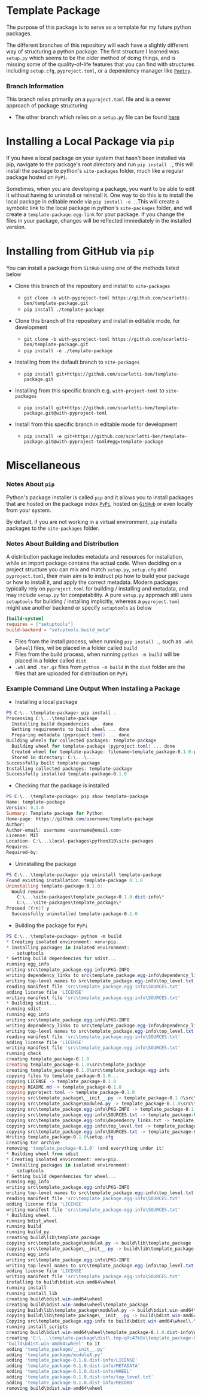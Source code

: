 # Template Package
The purpose of this package is to serve as a template for my future python packages.

The different branches of this repository will each have a slightly different way of structuring a python package. The first structure I learned was `setup.py` which seems to be the older method of doing things, and is missing some of the quality-of-life features that you can find with structures including `setup.cfg`, `pyproject.toml`, or a dependency manager like [`Poetry`](https://python-poetry.org/).

### Branch Information
This branch relies primarily on a `pyproject.toml` file and is a newer approach of package structuring
- The other branch which relies on a `setup.py` file can be found [here](https://github.com/scarletti-ben/template-package/tree/with-setup-py)

# Installing a Local Package via `pip`
If you have a local package on your system that hasn't been installed via pip, navigate to the package's root directory and run `pip install .`, this will install the package to python's `site-packages` folder, much like a regular package hosted on `PyPi`.

Sometimes, when you are developing a package, you want to be able to edit it without having to uninstall or reinstall it. One way to do this is to install the local package in editable mode via `pip install -e .`.This will create a symbolic link to the local package in python's `site-packages` folder, and will create a `template-package.egg-link` for your package. If you change the files in your package, changes will be reflected immediately in the installed version.

# Installing from GitHub via `pip`
You can install a package from `GitHub` using one of the methods listed below

- Clone this branch of the repository and install to `site-packages`
  - `git clone -b with-pyproject-toml https://github.com/scarletti-ben/template-package.git`
  - `pip install ./template-package`

- Clone this branch of the repository and install in editable mode, for development
  - `git clone -b with-pyproject-toml https://github.com/scarletti-ben/template-package.git`
  - `pip install -e ./template-package`

- Installing from the default branch to `site-packages`
  - `pip install git+https://github.com/scarletti-ben/template-package.git`

- Installing from this specific branch e.g. `with-project-toml` to `site-packages`
  - `pip install git+https://github.com/scarletti-ben/template-package.git@with-pyproject-toml`

- Install from this specific branch in editable mode for development
  - `pip install -e git+https://github.com/scarletti-ben/template-package.git@with-pyproject-toml#egg=template-package`

# Miscellaneous

### Notes About `pip`
Python's package installer is called `pip` and it allows you to install packages that are hosted on the package index [`PyPi`](https://pypi.org/), hosted on [`GitHub`](https://github.com/) or even locally from your system.

By default, if you are not working in a virtual environment, `pip` installs packages to the `site-packages` folder.

### Notes About Building and Distribution
A distribution package includes metadata and resources for installation, while an import package contains the actual code. When deciding on a project structure you can mix and match `setup.py`, `setup.cfg` and `pyproject.toml`, their main aim is to instruct pip how to build your package or how to install it, and apply the correct metadata. Modern packages typically rely on `pyproject.toml` for building / installing and metadata, and may include `setup.py` for compatability. A pure `setup.py` approach still uses `setuptools` for building / installing implicitly, whereas a `pyproject.toml` might use another backend or specify `setuptools` as below
```toml
[build-system]
requires = ["setuptools"]
build-backend = "setuptools.build_meta"
```
- Files from the install process, when running `pip install .`, such as `.whl` (`wheel`) files, wil be placed in a folder called `build`
- Files from the build process, when running `python -m build` will be placed in a folder called `dist`
- `.whl` and `.tar.gz` files from `python -m build` in the `dist` folder are the files that are uploaded for distribution on `PyPi`

### Example Command Line Output When Installing a Package
- Installing a local package
```powershell
PS C:\...\template-package> pip install .
Processing C:\...\template-package
  Installing build dependencies ... done
  Getting requirements to build wheel ... done
  Preparing metadata (pyproject.toml) ... done
Building wheels for collected packages: template-package
  Building wheel for template-package (pyproject.toml) ... done
  Created wheel for template-package: filename=template_package-0.1.0-py3-none-any.whl size=4048 sha256=...
  Stored in directory: C:\...\...
Successfully built template-package
Installing collected packages: template-package
Successfully installed template-package-0.1.0
```

- Checking that the package is installed
```powershell
PS C:\...\template-package> pip show template-package
Name: template-package
Version: 0.1.0
Summary: Template package for Python
Home-page: https://github.com/username/template-package
Author:
Author-email: username <username@email.com>
License: MIT
Location: C:\...\local-packages\python310\site-packages
Requires:
Required-by:
```

- Uninstalling the package
```powershell
PS C:\...\template-package> pip uninstall template-package
Found existing installation: template-package 0.1.0
Uninstalling template-package-0.1.0:
  Would remove:
    C:\...\site-packages\template_package-0.1.0.dist-info\*
    C:\...\site-packages\template_package\*
Proceed (Y/n)? y
  Successfully uninstalled template-package-0.1.0
```

- Building the package for `PyPi`
```powershell
PS C:\...\template-package> python -m build  
* Creating isolated environment: venv+pip...
* Installing packages in isolated environment:
  - setuptools
* Getting build dependencies for sdist...
running egg_info
writing src\template_package.egg-info\PKG-INFO
writing dependency_links to src\template_package.egg-info\dependency_links.txt
writing top-level names to src\template_package.egg-info\top_level.txt
reading manifest file 'src\template_package.egg-info\SOURCES.txt'
adding license file 'LICENSE'
writing manifest file 'src\template_package.egg-info\SOURCES.txt'
* Building sdist...
running sdist
running egg_info
writing src\template_package.egg-info\PKG-INFO
writing dependency_links to src\template_package.egg-info\dependency_links.txt
writing top-level names to src\template_package.egg-info\top_level.txt
reading manifest file 'src\template_package.egg-info\SOURCES.txt'
adding license file 'LICENSE'
writing manifest file 'src\template_package.egg-info\SOURCES.txt'
running check
creating template_package-0.1.0
creating template_package-0.1.0\src\template_package
creating template_package-0.1.0\src\template_package.egg-info
copying files to template_package-0.1.0...
copying LICENSE -> template_package-0.1.0
copying README.md -> template_package-0.1.0
copying pyproject.toml -> template_package-0.1.0
copying src\template_package\__init__.py -> template_package-0.1.0\src\template_package
copying src\template_package\moduleA.py -> template_package-0.1.0\src\template_package
copying src\template_package.egg-info\PKG-INFO -> template_package-0.1.0\src\template_package.egg-info
copying src\template_package.egg-info\SOURCES.txt -> template_package-0.1.0\src\template_package.egg-info
copying src\template_package.egg-info\dependency_links.txt -> template_package-0.1.0\src\template_package.egg-info
copying src\template_package.egg-info\top_level.txt -> template_package-0.1.0\src\template_package.egg-info
copying src\template_package.egg-info\SOURCES.txt -> template_package-0.1.0\src\template_package.egg-info
Writing template_package-0.1.0\setup.cfg
Creating tar archive
removing 'template_package-0.1.0' (and everything under it)
* Building wheel from sdist
* Creating isolated environment: venv+pip...
* Installing packages in isolated environment:
  - setuptools
* Getting build dependencies for wheel...
running egg_info
writing src\template_package.egg-info\PKG-INFO
writing top-level names to src\template_package.egg-info\top_level.txt
reading manifest file 'src\template_package.egg-info\SOURCES.txt'
adding license file 'LICENSE'
writing manifest file 'src\template_package.egg-info\SOURCES.txt'
* Building wheel...
running bdist_wheel
running build
running build_py
creating build\lib\template_package
copying src\template_package\moduleA.py -> build\lib\template_package
copying src\template_package\__init__.py -> build\lib\template_package
running egg_info
writing src\template_package.egg-info\PKG-INFO
writing top-level names to src\template_package.egg-info\top_level.txt
adding license file 'LICENSE'
writing manifest file 'src\template_package.egg-info\SOURCES.txt'
installing to build\bdist.win-amd64\wheel
running install
running install_lib
creating build\bdist.win-amd64\wheel
creating build\bdist.win-amd64\wheel\template_package
copying build\lib\template_package\moduleA.py -> build\bdist.win-amd64\wheel\.\template_package
copying build\lib\template_package\__init__.py -> build\bdist.win-amd64\wheel\.\template_package
Copying src\template_package.egg-info to build\bdist.win-amd64\wheel\.\template_package-0.1.0-py3.10.egg-info
running install_scripts
creating build\bdist.win-amd64\wheel\template_package-0.1.0.dist-info\WHEEL
creating 'C:\...\template-package\dist\.tmp-qfc47k8v\template_package-0.1.0-py3-none-any.whl' and adding 
'build\bdist.win-amd64\wheel' to it
adding 'template_package/__init__.py'
adding 'template_package/moduleA.py'
adding 'template_package-0.1.0.dist-info/LICENSE'
adding 'template_package-0.1.0.dist-info/METADATA'
adding 'template_package-0.1.0.dist-info/WHEEL'
adding 'template_package-0.1.0.dist-info/top_level.txt'
adding 'template_package-0.1.0.dist-info/RECORD'
removing build\bdist.win-amd64\wheel
```
